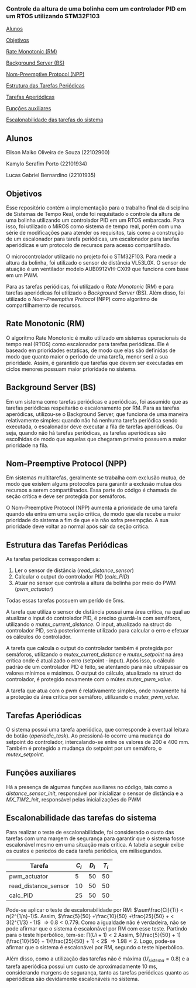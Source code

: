 ### Controle da altura de uma bolinha com um controlador PID em um RTOS utilizando STM32F103

[Alunos](#alunos)

[Objetivos](#objetivos)

[Rate Monotonic (RM)](#rate-monotonic-rm)

[Background Server (BS)](#background-server-bs)

[Nom-Preemptive Protocol (NPP)](#nom-preemptive-protocol-npp)

[Estrutura das Tarefas Periódicas](#estrutura-das-tarefas-periódicas)

[Tarefas Aperiódicas](#tarefas-aperiódicas)

[Funções auxiliares](#funções-auxiliares)

[Escalonabilidade das tarefas do sistema](#escalonabilidade-das-tarefas-do-sistema)

## Alunos

Elison Maiko Oliveira de Souza (22102900)

Kamylo Serafim Porto (22101934)

Lucas Gabriel Bernardino (22101935)

## Objetivos

Esse repositório contém a implementação para o trabalho final da disciplina de Sistemas de Tempo Real, onde foi requisitado o controle da altura de uma bolinha utilizando um controlador PID em um RTOS embarcado. Para isso, foi utilizado o MiROS como sistema de tempo real, porém com uma série de modificações para atender os requisitos, tais como a construção de um escalonador para tarefa periódicas, um escalonador para tarefas aperiódicas e um protocolo de recursos para acesso compartilhado. 

O microcontrolador utilizado no projeto foi o STM32F103. Para medir a altura da bolinha, foi utilizado o sensor de distância VL53L0X. O sensor de atuação é um ventilador modelo AUB0912VH-CX09 que funciona com base em um PWM.

Para as tarefas periódicas, foi utilizado o *Rate Monotonic* (RM) e para tarefas aperiódicas foi utilizado o *Background Server* (BS). Além disso, foi utilizado o *Nom-Preemptive Protocol* (NPP) como algoritmo de compartilhamento de recursos. 

## Rate Monotonic (RM)
O algoritmo Rate Monotonic é muito utilizado em sistemas operacionais de tempo real (RTOS) como escalonador para tarefas periódicas. Ele é baseado em prioridades estaticas, de modo que elas são definidas de modo que quanto maior o período de uma tarefa, menor será a sua prioridade. Assim, é garantido que tarefas que devem ser executadas em ciclos menores possuam maior prioridade no sistema.

## Background Server (BS)
Em um sistema como tarefas periódicas e aperiódicas, foi assumido que as tarefas periódicas respeitarão o escalonamento por RM. Para as tarefas aperódicas, utilizou-se o Background Server, que funciona de uma maneira relativamente simples: quando não há nenhuma tarefa periódica sendo executada, o escalonador deve executar a fila de tarefas aperiódicas. Ou seja, quando não há tarefas periódicas, as tarefas aperiódicas são escolhidas de modo que aquelas que chegaram primeiro possuem a maior prioridade na fila.

## Nom-Preemptive Protocol (NPP)
Em sistemas multitarefas, geralmente se trabalha com exclusão mutua, de modo que existem alguns protocolos para garantir a exclusão mutua dos recursos a serem compartilhados. Essa parte do código é chamada de seção crítica e deve ser protegida por semáforos. 

O Nom-Preemptive Protocol (NPP) aumenta a prioridade de uma tarefa quando ela entra em uma seção crítica, de modo que ela recebe a maior prioridade do sistema a fim de que ela não sofra preempção. A sua prioridade deve voltar ao normal após sair da seção crítica. 

## Estrutura das Tarefas Periódicas
As tarefas periódicas correspondem a:
  1.   Ler o sensor de distância (*read_distance_sensor*)
  2.   Calcular o output do controlador PID (*calc_PID*)
  3.   Atuar no sensor que controla a altura da bolinha por meio do PWM (*pwm_actuator*)
   
Todas essas tarefas possuem um perído de 5ms.    

A tarefa que utiliza o sensor de distância possui uma área crítica, na qual ao atualizar o input do controlador PID, é preciso guardá-la com semáforos, utilizando o *mutex_current_distance*. O input, atualizado na struct do controlador PID, será posteriormente utilizado para calcular o erro e efetuar os cálculos do controlador.

A tarefa que calcula o output do controlador também é protegida por semáforos, utilizando o *mutex_current_distance* e *mutex_setpoint* na área crítica onde é atualizado o erro (setpoint - input). Após isso, o cálculo padrão de um controlador PID é feito, se atentando para não ultrapassar os valores mínimos e máximos. O output do cálculo, atualizado na struct do controlador, é protegido novamente com o mútex *mutex_pwm_value*.    

A tarefa que atua com o pwm é relativamente simples, onde novamente há a proteção da área crítica por semáforo, utilizando o *mutex_pwm_value*.   


## Tarefas Aperiódicas

O sistema possui uma tarefa aperiódica, que corresponde à eventual leitura do botão (*aperiodic_task*). Ao pressioná-lo ocorre uma mudança do setpoint do controlador, intercalando-se entre os valores de 200 e 400 mm. Também é protegido a mudança do setpoint por um semáforo, o *mutex_setpoint*. 

## Funções auxiliares

Há a presença de algumas funções auxiliares no código, tais como a *distance_sensor_init*, responsável por inicializar o sensor de distância e a *MX_TIM2_Init*, responsável pelas inicializações do PWM

## Escalonabilidade das tarefas do sistema

Para realizar o teste de escalonabilidade, foi considerado o custo das tarefas com uma margem de segurança para garantir que o sistema fosse escalonável mesmo em uma situação mais crítica. A tabela a seguir exibe os custos e períodos de cada tarefa periódica, em milisegundos.

| Tarefa    | $C_{i}$ | $D_{i}$ | $T_{i}$ |
|--------|-------  |-------  |-----    |
| pwm_actuator      | 5       | 50      | 50      | 
| read_distance_sensor      | 10      | 50      | 50      |
| calc_PID       | 25      | 50      | 50      |

Pode-se aplicar o teste de escalonabilidade por RM: $\sum\frac{Ci}{Ti} < n(2^{1/n}-1)$.
Assim, $\frac{5}{50} +\frac{10}{50} +\frac{25}{50} + < 3(2^{1/3} - 1)$ $\Rightarrow 0.8 < 0.779$. Como a igualdade não é verdadeira, não se pode afirmar que o sistema é escalonável por RM com esse teste. 
Partindo para o teste hiperbólico, tem-se:  $\prod (Ui +1) < 2$
Assim, $(\frac{5}{50} + 1)(\frac{10}{50} + 1)(\frac{25}{50} + 1) < 2$ $\Rightarrow 1.98 < 2$. Logo, pode-se afirmar que o sistema é escalonável por RM, segundo o teste hiperbólico.

Além disso, como a utilização das tarefas não é máxima ($U_{sistema} = 0.8$) e a tarefa aperiódica possui um custo de aproximadamente 10 ms, considerando margens de segurança, tanto as tarefas periódicas quanto as aperiódicas são devidamente escalonáveis no sistema.

